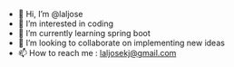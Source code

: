 - 👋 Hi, I’m @laljose
- 👀 I’m interested in coding
- 🌱 I’m currently learning spring boot
- 💞️ I’m looking to collaborate on implementing new ideas
- 📫 How to reach me : laljosekj@gmail.com

<!---
laljose/laljose is a ✨ special ✨ repository because its `README.md` (this file) appears on your GitHub profile.
You can click the Preview link to take a look at your changes.
--->
